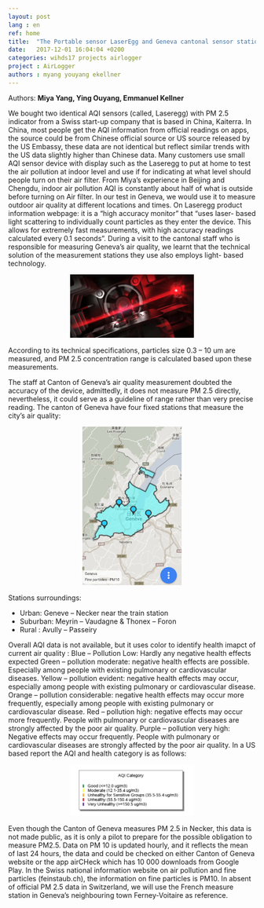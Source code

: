 ```yaml
---
layout: post
lang : en
ref: home
title:  "The Portable sensor LaserEgg and Geneva cantonal sensor stations"
date:   2017-12-01 16:04:04 +0200
categories: wihds17 projects airlogger
project : AirLogger
authors : myang youyang ekellner
---
```


Authors: **Miya Yang, Ying Ouyang, Emmanuel Kellner**

We bought two identical AQI sensors (called, Laseregg) with PM 2.5 indicator from a Swiss
start-up company that is based in China, Kaiterra. In China, most people get the AQI
information from official readings on apps, the source could be from Chinese official source or
US source released by the US Embassy, these data are not identical but reflect similar trends
with the US data slightly higher than Chinese data. Many customers use small AQI sensor
device with display such as the Laseregg to put at home to test the air pollution at indoor level
and use if for indicating at what level should people turn on their air filter. From Miya’s
experience in Beijing and Chengdu, indoor air pollution AQI is constantly about half of what is
outside before turning on Air filter. In our test in Geneva, we would use it to measure outdoor
air quality at different locations and times.
On Laseregg product information webpage: it is a “high accuracy monitor” that “uses laser-
based light scattering to individually count particles as they enter the device. This allows for
extremely fast measurements, with high accuracy readings calculated every 0.1 seconds”.
During a visit to the cantonal staff who is responsible for measuring Geneva’s air quality, we
learnt that the technical solution of the measurement stations they use also employs light-
based technology.

<center><img src="/images/airmaia-laser-sensor.png" alt="" width="50%"></center>

According to its technical specifications, particles size 0.3 – 10 um are measured, and PM 2.5
concentration range is calculated based upon these measurements.

The staff at Canton of Geneva’s air quality measurement doubted the accuracy of the device,
admittedly, it does not measure PM 2.5 directly, nevertheless, it could serve as a guideline of
range rather than very precise reading.
The canton of Geneva have four fixed stations that measure the city’s air quality:

<center><img src="/images/airmaia-stations.png" alt="" width="40%"></center>

Stations surroundings:
- Urban: Geneve – Necker near the train station
- Suburban: Meyrin – Vaudagne & Thonex – Foron
- Rural : Avully – Passeiry

Overall AQI data is not available, but it uses color to identify health imapct of current air
quality :
Blue – Pollution Low: Hardly any negative health effects expected
Green – pollution moderate: negative health effects are possible. Especially among people
with existing pulmonary or cardiovascular diseases.
Yellow – pollution evident: negative health effects may occur, especially among people with
existing pulmonary or cardiovascular disease.
Orange – pollution considerable: negative health effects may occur more frequently,
especially among people with existing pulmonary or cardiovascular disease.
Red – pollution high: negative effects may occur more frequently. People with pulmonary or
cardiovascular diseases are strongly affected by the poor air quality.
Purple – pollution very high: Negative effects may occur frequently. People with pulmonary or
cardiovascular diseases are strongly affected by the poor air quality.
In a US based report the AQI and health category is as follows:

<center><img src="/images/airmaia-AQI.png" alt="" width="50%"></center>

Even though the Canton of Geneva measures PM 2.5 in Necker, this data is not made
public, as it is only a pilot to prepare for the possible obligation to measure PM2.5. Data on PM 10 is updated hourly, and it
reflects the mean of last 24 hours, the data and could be checked on either Canton of
Geneva website or the app airCHeck which has 10 000 downloads from Google Play. In the
Swiss national information website on air pollution and fine particles (feinstaub.ch), the
information on fine particles is PM10. In absent of official PM 2.5 data in Switzerland, we will
use the French measure station in Geneva’s neighbouring town Ferney-Voitaire as reference.
